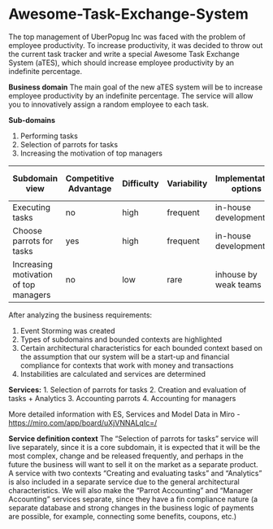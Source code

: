 # Awesome-Task-Exchange-System
The top management of UberPopug Inc was faced with the problem of employee productivity. To increase productivity, it was decided to throw out the current task tracker and write a special Awesome Task Exchange System (aTES), which should increase employee productivity by an indefinite percentage.

**Business domain**
The main goal of the new aTES system will be to increase employee productivity by an indefinite percentage. The service will allow you to innovatively assign a random employee to each task.

**Sub-domains**
1. Performing tasks
2. Selection of parrots for tasks
3. Increasing the motivation of top managers

| Subdomain view | Competitive Advantage | Difficulty | Variability | Implementation options | Interest problems | Intended type of subdomain |
| --- | --- | --- | --- | --- | --- | --- |
| Executing tasks | no | high | frequent | in-house development | low | generic |
| Choose parrots for tasks | yes | high | frequent | in-house development | high | core |
| Increasing motivation of top managers | no | low | rare | inhouse by weak teams | low | supporting |

After analyzing the business requirements:

1. Event Storming was created
2. Types of subdomains and bounded contexts are highlighted
3. Certain architectural characteristics for each bounded context based on the assumption that our system will be a start-up and financial compliance for contexts that work with money and transactions
4. Instabilities are calculated and services are determined

**Services:**
     1. Selection of parrots for tasks
     2. Creation and evaluation of tasks + Analytics
     3. Accounting parrots
     4. Accounting for managers

More detailed information with ES, Services and Model Data in Miro - https://miro.com/app/board/uXjVNNALqIc=/

**Service definition context**
The “Selection of parrots for tasks” service will live separately, since it is a core subdomain, it is expected that it will be the most complex, change and be released frequently, and perhaps in the future the business will want to sell it on the market as a separate product.
A service with two contexts “Creating and evaluating tasks” and “Analytics” is also included in a separate service due to the general architectural characteristics.
We will also make the “Parrot Accounting” and “Manager Accounting” services separate, since they have a fin compliance nature (a separate database and strong changes in the business logic of payments are possible, for example, connecting some benefits, coupons, etc.)
